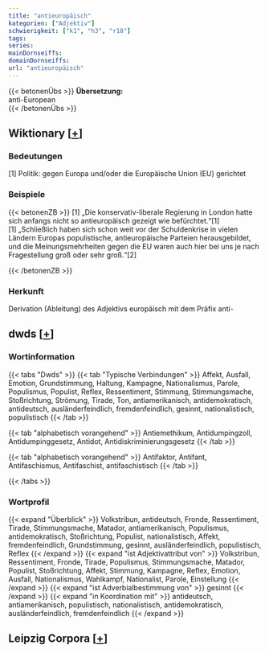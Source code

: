```yaml
---
title: "antieuropäisch"
kategorien: ["Adjektiv"]
schwierigkeit: ["k1", "h3", "r18"]
tags:
series:
mainDornseiffs:
domainDornseiffs:
url: "antieuropäisch"
---
```


{{< betonenÜbs >}}
**Übersetzung:**  
anti-European  
{{< /betonenÜbs >}}

## Wiktionary [[+](https://de.wiktionary.org/wiki/antieuropäisch)]

### Bedeutungen
[1] Politik: gegen Europa und/oder die Europäische Union (EU) gerichtet  

### Beispiele
{{< betonenZB >}}
[1] „Die konservativ-liberale Regierung in London hatte sich anfangs nicht so antieuropäisch gezeigt wie befürchtet.“[1]  
[1] „Schließlich haben sich schon weit vor der Schuldenkrise in vielen Ländern Europas populistische, antieuropäische Parteien herausgebildet, und die Meinungsmehrheiten gegen die EU waren auch hier bei uns je nach Fragestellung groß oder sehr groß.“[2]  

{{< /betonenZB >}}
### Herkunft
Derivation (Ableitung) des Adjektivs europäisch mit dem Präfix anti-  



## dwds [[+](https://www.dwds.de/wb/antieuropäisch)]

### Wortinformation
{{< tabs "Dwds" >}}
{{< tab "Typische Verbindungen" >}}
Affekt, Ausfall, Emotion, Grundstimmung, Haltung, Kampagne, Nationalismus, Parole, Populismus, Populist, Reflex, Ressentiment, Stimmung, Stimmungsmache, Stoßrichtung, Strömung, Tirade, Ton, antiamerikanisch, antidemokratisch, antideutsch, ausländerfeindlich, fremdenfeindlich, gesinnt, nationalistisch, populistisch
{{< /tab >}}

{{< tab "alphabetisch vorangehend" >}}
Antiemethikum, Antidumpingzoll, Antidumpinggesetz, Antidot, Antidiskriminierungsgesetz
{{< /tab >}}

{{< tab "alphabetisch vorangehend" >}}
Antifaktor, Antifant, Antifaschismus, Antifaschist, antifaschistisch
{{< /tab >}}

{{< /tabs >}}

### Wortprofil
{{< expand "Überblick" >}} Volkstribun, antideutsch, Fronde, Ressentiment, Tirade, Stimmungsmache, Matador, antiamerikanisch, Populismus, antidemokratisch, Stoßrichtung, Populist, nationalistisch, Affekt, fremdenfeindlich, Grundstimmung, gesinnt, ausländerfeindlich, populistisch, Reflex {{< /expand >}}
{{< expand "ist Adjektivattribut von" >}} Volkstribun, Ressentiment, Fronde, Tirade, Populismus, Stimmungsmache, Matador, Populist, Stoßrichtung, Affekt, Stimmung, Kampagne, Reflex, Emotion, Ausfall, Nationalismus, Wahlkampf, Nationalist, Parole, Einstellung {{< /expand >}}
{{< expand "ist Adverbialbestimmung von" >}} gesinnt {{< /expand >}}
{{< expand "in Koordination mit" >}} antideutsch, antiamerikanisch, populistisch, nationalistisch, antidemokratisch, ausländerfeindlich, fremdenfeindlich {{< /expand >}}

## Leipzig Corpora [[+](https://corpora.uni-leipzig.de/en/res?word=antieuropäisch&corpusId=deu_newscrawl-public_2018)]

